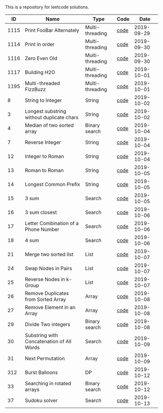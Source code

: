 This is a repository for leetcode solutions.

| ID  | Name | Type|  Code  | Date |
| ------------- |----| ----| ----| -----| 
| 1115 | Print FooBar Alternately | Multi-threading | [code](src/main/java/org/jace/cs/review/lc/multithread/p1115/README.md) | 2019-09-29 |
| 1114 | Print in order | Multi-threading | [code](src/main/java/org/jace/cs/review/lc/multithread/p1114/README.md) | 2019-09-30 |
| 1116 | Zero Even Old | Multi-threading | [code](src/main/java/org/jace/cs/review/lc/multithread/p1116/ZeroEvenOdd.java) | 2019-09-30 |
| 1117 | Building H2O | Multi-threading | [code](src/main/java/org/jace/cs/review/lc/multithread/p1117/H2OPhase.java) | 2019-10-01 |
| 1195 | Multi-threaded FizzBuzz | Multi-threading | [code](src/main/java/org/jace/cs/review/lc/multithread/p1195/FizzBuzz.java) | 2019-10-01 |
| 8 | String to Integer | String | [code](src/main/java/org/jace/cs/review/lc/string/p8/Solution.java) | 2019-10-02 |
| 3 | Longest substring without duplicate chars| String | [code](src/main/java/org/jace/cs/review/lc/string/p3/Solution.java) | 2019-10-02 |
| 4 | Median of two sorted array |Binary search |[code](src/main/java/org/jace/cs/review/lc/binaryresearch/p4/Solution.java) | 2019-10-04 |
| 7 | Reverse Integer | String | [code](src/main/java/org/jace/cs/review/lc/string/p7/Solution.java) | 2019-10-04 |
| 12 | Integer to Roman | String | [code](src/main/java/org/jace/cs/review/lc/string/p12/Solution.java) | 2019-10-04 |
| 13 | Roman to Roman | String | [code](src/main/java/org/jace/cs/review/lc/string/p13/Solution.java) | 2019-10-05 |
| 14 | Longest Common Prefix | String | [code](src/main/java/org/jace/cs/review/lc/string/p14/Solution.java) | 2019-10-05 |
| 15 | 3 sum | Search | [code](src/main/java/org/jace/cs/review/lc/search/p15/Solution.java) | 2019-10-05 |
| 16 | 3 sum closest | Search | [code](src/main/java/org/jace/cs/review/lc/search/p16/SolutionN2.java) | 2019-10-06 |
| 17 | Letter Combination of a Phone Number | Search | [code](src/main/java/org/jace/cs/review/lc/search/p17/Solution.java) | 2019-10-06 |
| 18 | 4 sum | Search | [code](src/main/java/org/jace/cs/review/lc/search/p18/Solution.java) | 2019-10-06 |
| 21 | Merge two sorted list |List | [code](src/main/java/org/jace/cs/review/lc/list/p21/Solution.java) | 2019-10-07 |
| 24 | Swap Nodes in Pairs |List | [code](src/main/java/org/jace/cs/review/lc/list/p24/Solution.java) | 2019-10-07 |
| 25 | Reverse Nodes in k-Group |List | [code](src/main/java/org/jace/cs/review/lc/list/p25/Solution.java) | 2019-10-07 |
| 26 | Remove Duplicates from Sorted Array | Array | [code](src/main/java/org/jace/cs/review/lc/array/p26/Solution.java) | 2019-10-08 |
| 27 | Remove Element in an Array | Array | [code](src/main/java/org/jace/cs/review/lc/array/p27/Solution.java) | 2019-10-08 |
| 29 | Divide Two integers | Binary search | [code](src/main/java/org/jace/cs/review/lc/binarysearch/p29/Solution.java) | 2019-10-08 |
| 30 | Substring with Concatenation of All Words |  Search | [code](src/main/java/org/jace/cs/review/lc/search/p30/Solution.java) | 2019-10-09 |
| 31 | Next Permutation |  Array | [code](src/main/java/org/jace/cs/review/lc/array/p31/Solution.java) | 2019-10-09 |
| 312 | Burst Balloons | DP | [code](src/main/java/org/jace/cs/review/lc/dp/p312/Solution.java) | 2019-10-12 |
| 33 | Searching in rotated arrays | Binary search | [code](src/main/java/org/jace/cs/review/lc/binarysearch/p33/Solution.java) | 2019-10-12 |
| 37 | Sudoku solver | Search | [code](src/main/java/org/jace/cs/review/lc/search/p37/Solution.java) | 2019-10-13 |